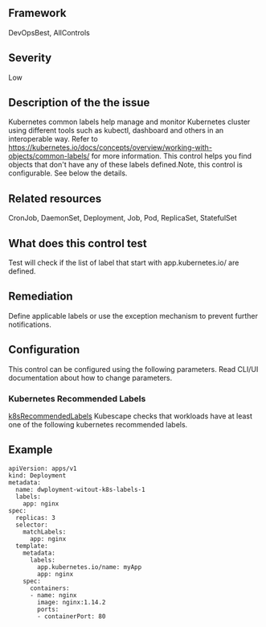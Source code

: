 ## Framework
DevOpsBest, AllControls
 
## Severity
Low

## Description of the the issue
Kubernetes common labels help manage and monitor Kubernetes cluster using different tools such as kubectl, dashboard and others in an interoperable way. Refer to https://kubernetes.io/docs/concepts/overview/working-with-objects/common-labels/ for more information. This control helps you find objects that don't have any of these labels defined.Note, this control is configurable. See below the details.
 
## Related resources
CronJob, DaemonSet, Deployment, Job, Pod, ReplicaSet, StatefulSet
 
## What does this control test
Test will check if the list of label that start with app.kubernetes.io/ are defined.
 
## Remediation
Define applicable labels or use the exception mechanism to prevent further notifications.
 
## Configuration
 This control can be configured using the following parameters. Read CLI/UI documentation about how to change parameters.
 
### Kubernetes Recommended Labels
[k8sRecommendedLabels](doc:configuration_parameter_k8srecommendedlabels)
Kubescape checks that workloads have at least one of the following kubernetes recommended labels.
 
## Example
```
apiVersion: apps/v1
kind: Deployment
metadata:
  name: dwployment-witout-k8s-labels-1
  labels:
    app: nginx
spec:
  replicas: 3
  selector:
    matchLabels:
      app: nginx
  template:
    metadata:
      labels:
        app.kubernetes.io/name: myApp
        app: nginx
    spec:
      containers:
      - name: nginx
        image: nginx:1.14.2
        ports:
        - containerPort: 80

```
